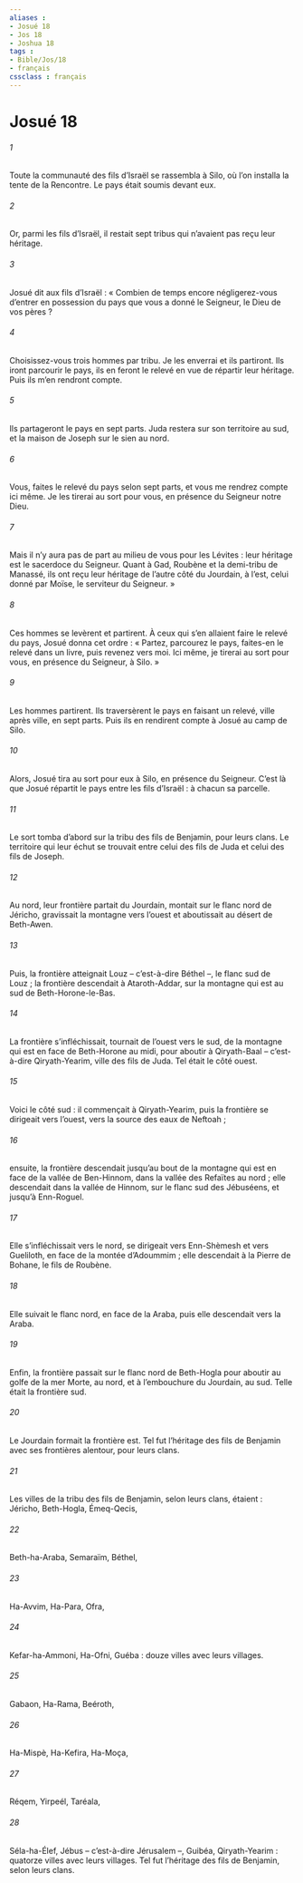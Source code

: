 ```yaml
---
aliases : 
- Josué 18
- Jos 18
- Joshua 18
tags : 
- Bible/Jos/18
- français
cssclass : français
---
```


# Josué 18

###### 1
Toute la communauté des fils d’Israël se rassembla à Silo, où l’on installa la tente de la Rencontre. Le pays était soumis devant eux.
###### 2
Or, parmi les fils d’Israël, il restait sept tribus qui n’avaient pas reçu leur héritage.
###### 3
Josué dit aux fils d’Israël : « Combien de temps encore négligerez-vous d’entrer en possession du pays que vous a donné le Seigneur, le Dieu de vos pères ?
###### 4
Choisissez-vous trois hommes par tribu. Je les enverrai et ils partiront. Ils iront parcourir le pays, ils en feront le relevé en vue de répartir leur héritage. Puis ils m’en rendront compte.
###### 5
Ils partageront le pays en sept parts. Juda restera sur son territoire au sud, et la maison de Joseph sur le sien au nord.
###### 6
Vous, faites le relevé du pays selon sept parts, et vous me rendrez compte ici même. Je les tirerai au sort pour vous, en présence du Seigneur notre Dieu.
###### 7
Mais il n’y aura pas de part au milieu de vous pour les Lévites : leur héritage est le sacerdoce du Seigneur. Quant à Gad, Roubène et la demi-tribu de Manassé, ils ont reçu leur héritage de l’autre côté du Jourdain, à l’est, celui donné par Moïse, le serviteur du Seigneur. »
###### 8
Ces hommes se levèrent et partirent. À ceux qui s’en allaient faire le relevé du pays, Josué donna cet ordre : « Partez, parcourez le pays, faites-en le relevé dans un livre, puis revenez vers moi. Ici même, je tirerai au sort pour vous, en présence du Seigneur, à Silo. »
###### 9
Les hommes partirent. Ils traversèrent le pays en faisant un relevé, ville après ville, en sept parts. Puis ils en rendirent compte à Josué au camp de Silo.
###### 10
Alors, Josué tira au sort pour eux à Silo, en présence du Seigneur. C’est là que Josué répartit le pays entre les fils d’Israël : à chacun sa parcelle.
###### 11
Le sort tomba d’abord sur la tribu des fils de Benjamin, pour leurs clans. Le territoire qui leur échut se trouvait entre celui des fils de Juda et celui des fils de Joseph.
###### 12
Au nord, leur frontière partait du Jourdain, montait sur le flanc nord de Jéricho, gravissait la montagne vers l’ouest et aboutissait au désert de Beth-Awen.
###### 13
Puis, la frontière atteignait Louz – c’est-à-dire Béthel –, le flanc sud de Louz ; la frontière descendait à Ataroth-Addar, sur la montagne qui est au sud de Beth-Horone-le-Bas.
###### 14
La frontière s’infléchissait, tournait de l’ouest vers le sud, de la montagne qui est en face de Beth-Horone au midi, pour aboutir à Qiryath-Baal – c’est-à-dire Qiryath-Yearim, ville des fils de Juda. Tel était le côté ouest.
###### 15
Voici le côté sud : il commençait à Qiryath-Yearim, puis la frontière se dirigeait vers l’ouest, vers la source des eaux de Neftoah ;
###### 16
ensuite, la frontière descendait jusqu’au bout de la montagne qui est en face de la vallée de Ben-Hinnom, dans la vallée des Refaïtes au nord ; elle descendait dans la vallée de Hinnom, sur le flanc sud des Jébuséens, et jusqu’à Enn-Roguel.
###### 17
Elle s’infléchissait vers le nord, se dirigeait vers Enn-Shèmesh et vers Gueliloth, en face de la montée d’Adoummim ; elle descendait à la Pierre de Bohane, le fils de Roubène.
###### 18
Elle suivait le flanc nord, en face de la Araba, puis elle descendait vers la Araba.
###### 19
Enfin, la frontière passait sur le flanc nord de Beth-Hogla pour aboutir au golfe de la mer Morte, au nord, et à l’embouchure du Jourdain, au sud. Telle était la frontière sud.
###### 20
Le Jourdain formait la frontière est. Tel fut l’héritage des fils de Benjamin avec ses frontières alentour, pour leurs clans.
###### 21
Les villes de la tribu des fils de Benjamin, selon leurs clans, étaient : Jéricho, Beth-Hogla, Émeq-Qecis,
###### 22
Beth-ha-Araba, Semaraïm, Béthel,
###### 23
Ha-Avvim, Ha-Para, Ofra,
###### 24
Kefar-ha-Ammoni, Ha-Ofni, Guéba : douze villes avec leurs villages.
###### 25
Gabaon, Ha-Rama, Beéroth,
###### 26
Ha-Mispè, Ha-Kefira, Ha-Moça,
###### 27
Réqem, Yirpeél, Taréala,
###### 28
Séla-ha-Élef, Jébus
– c’est-à-dire Jérusalem –, Guibéa, Qiryath-Yearim : quatorze villes avec leurs villages.
Tel fut l’héritage des fils de Benjamin, selon leurs clans.
